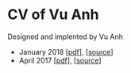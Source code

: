 # CV of Vu Anh

Designed and implented by Vu Anh

* January 2018 [[pdf](https://github.com/rain1024/cv/blob/201801/pdf/cv.pdf)], [[source](https://github.com/rain1024/cv/tree/201801)]
* April 2017 [[pdf](https://github.com/rain1024/cv/blob/201704/pdf/cv.pdf)], [[source](https://github.com/rain1024/cv/tree/201704)]